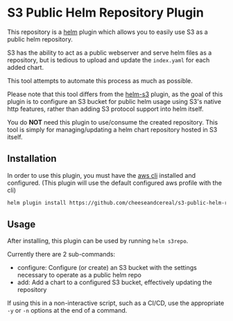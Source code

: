 # S3 Public Helm Repository Plugin

This repository is a [helm](https://helm.sh/) plugin which allows you to easily use S3 as a public helm repository.

S3 has the ability to act as a public webserver and serve helm files as a repository, but is tedious
to upload and update the `index.yaml` for each added chart.

This tool attempts to automate this process as much as possible.

Please note that this tool differs from the [helm-s3](https://github.com/hypnoglow/helm-s3) plugin,
as the goal of this plugin is to configure an S3 bucket for public helm usage using S3's native http features,
rather than adding S3 protocol support into helm itself.

You do **NOT** need this plugin to use/consume the created repository.
This tool is simply for managing/updating a helm chart repository hosted in S3 itself.

## Installation

In order to use this plugin, you must have the [aws cli](https://aws.amazon.com/cli/) installed and configured.
(This plugin will use the default configured aws profile with the cli)

```sh
helm plugin install https://github.com/cheeseandcereal/s3-public-helm-repo
```

## Usage

After installing, this plugin can be used by running `helm s3repo`.

Currently there are 2 sub-commands:

- configure: Configure (or create) an S3 bucket with the settings necessary to operate as a public helm repo
- add: Add a chart to a configured S3 bucket, effectively updating the repository

If using this in a non-interactive script, such as a CI/CD, use the appropriate `-y` or `-n` options at the end of a command.
